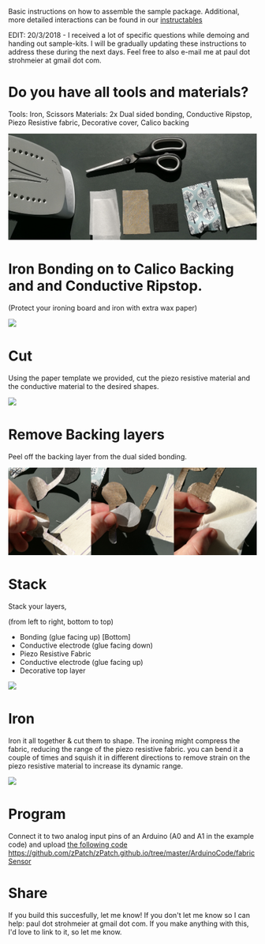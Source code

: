 Basic instructions on how to assemble the sample package. Additional, more detailed interactions can be found in our [instructables](https://www.instructables.com/id/ZPatch-Hybrid-ResistiveCapacitive-ETextile-Input/)

EDIT: 20/3/2018 - I received a lot of specific questions while demoing and handing out sample-kits. I will be gradually updating these instructions to address these during the next days. Feel free to also e-mail me at paul dot strohmeier at gmail dot com.

# Do you have all tools and materials?

Tools: Iron, Scissors
Materials: 2x Dual sided bonding, Conductive Ripstop, Piezo Resistive fabric, Decorative cover, Calico backing

![](01_tools_materials.jpg)

# Iron Bonding on to Calico Backing and and Conductive Ripstop. 
(Protect your ironing board and iron with extra wax paper)

![](02_glue.jpg)

# Cut
Using the paper template we provided, cut the piezo resistive material and the conductive material to the desired shapes.

![](03_cut.jpg)

# Remove Backing layers

Peel off the backing layer from the dual sided bonding.

![](04_peel.jpg)

# Stack

Stack your layers, 

(from left to right, bottom to top)

* Bonding (glue facing up) [Bottom]
* Conductive electrode (glue facing down)
* Piezo Resistive Fabric 
* Conductive electrode (glue facing up)
* Decorative top layer

![](sandwich.jpg)

# Iron

Iron it all together & cut them to shape. The ironing might compress the fabric, reducing the range of the piezo resistive fabric. you can bend it a couple of times and squish it in different directions to remove strain on the piezo resistive material to increase its dynamic range.

![](05_finish.jpg)

# Program

Connect it to two analog input pins of an Arduino (A0 and A1 in the example code) and upload [the following code](https://github.com/zPatch/zPatch.github.io/tree/master/ArduinoCode/fabricSensor) https://github.com/zPatch/zPatch.github.io/tree/master/ArduinoCode/fabricSensor 

# Share

If you build this succesfully, let me know! If you don't let me know so I can help: paul dot strohmeier at gmail dot com.
If you make anything with this, I'd love to link to it, so let me know.
